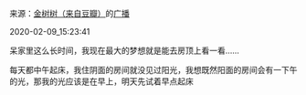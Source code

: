 来源：[金树树（来自豆瓣）](https://www.douban.com/people/147024697/)的[广播](https://www.douban.com/people/147024697/status/2800107776/)


2020-02-09_15:23:41

呆家里这么长时间，我现在最大的梦想就是能去房顶上看一看……

每天都中午起床，我住阴面的房间就没见过阳光，我想既然阳面的房间会有一下午的光，那我的光应该是在早上，明天先试着早点起床